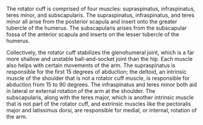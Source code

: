 The rotator cuff is comprised of four muscles: supraspinatus, infraspinatus, teres minor, and subscapularis. The supraspinatus, infraspinatus, and teres minor all arise from the posterior scapula and insert onto the greater tubercle of the humerus. The subscapularis arises from the subscapular fossa of the anterior scapula and inserts on the lesser tubercle of the humerus.

Collectively, the rotator cuff stabilizes the glenohumeral joint, which is a far more shallow and unstable ball-and-socket joint than the hip. Each muscle also helps with certain movements of the arm. The supraspinatus is responsible for the first 15 degrees of abduction; the deltoid, an intrinsic muscle of the shoulder that is not a rotator cuff muscle, is responsible for abduction from 15 to 90 degrees. The infraspinatus and teres minor both aid in lateral or external rotation of the arm at the shoulder. The subscapularis, along with the teres major, which is another intrinsic muscle that is not part of the rotator cuff, and extrinsic muscles like the pectoralis major and latissimus dorsi, are responsible for medial, or internal, rotation of the arm.